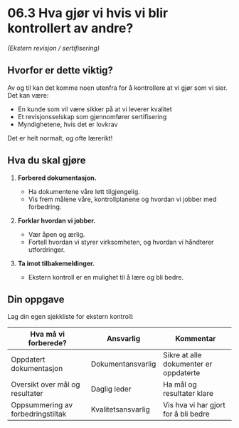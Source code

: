 # 06.3 Hva gjør vi hvis vi blir kontrollert av andre?

*(Ekstern revisjon / sertifisering)*

## Hvorfor er dette viktig?

Av og til kan det komme noen utenfra for å kontrollere at vi gjør som vi sier. Det kan være:
- En kunde som vil være sikker på at vi leverer kvalitet
- Et revisjonsselskap som gjennomfører sertifisering
- Myndighetene, hvis det er lovkrav

Det er helt normalt, og ofte lærerikt!

## Hva du skal gjøre

1. **Forbered dokumentasjon.**
   - Ha dokumentene våre lett tilgjengelig.
   - Vis frem målene våre, kontrollplanene og hvordan vi jobber med forbedring.

2. **Forklar hvordan vi jobber.**
   - Vær åpen og ærlig.
   - Fortell hvordan vi styrer virksomheten, og hvordan vi håndterer utfordringer.

3. **Ta imot tilbakemeldinger.**
   - Ekstern kontroll er en mulighet til å lære og bli bedre.

## Din oppgave

Lag din egen sjekkliste for ekstern kontroll:

| Hva må vi forberede? | Ansvarlig | Kommentar |
|----------------------|------------|-----------|
| Oppdatert dokumentasjon | Dokumentansvarlig | Sikre at alle dokumenter er oppdaterte |
| Oversikt over mål og resultater | Daglig leder | Ha mål og resultater klare |
| Oppsummering av forbedringstiltak | Kvalitetsansvarlig | Vis hva vi har gjort for å bli bedre |
